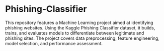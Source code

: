 # Phishing-Classifier
This repository features a Machine Learning project aimed at identifying phishing websites. Using the Kaggle Phishing Classifier dataset, it builds, trains, and evaluates models to differentiate between legitimate and phishing sites. The project covers data preprocessing, feature engineering, model selection, and performance assessment.
